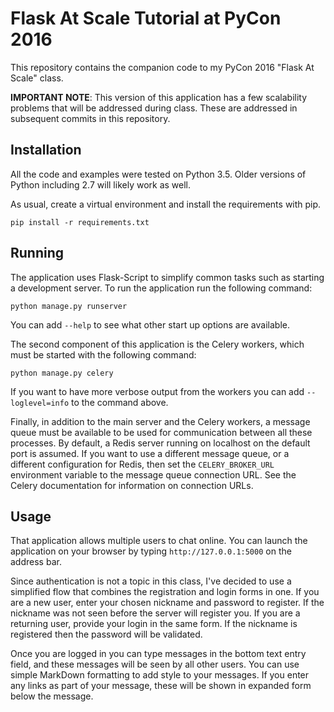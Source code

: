 # Flask At Scale Tutorial at PyCon 2016

This repository contains the companion code to my PyCon 2016 "Flask At Scale"
class.

**IMPORTANT NOTE**: This version of this application has a few scalability
problems that will be addressed during class. These are addressed in
subsequent commits in this repository.

## Installation

All the code and examples were tested on Python 3.5. Older versions of Python
including 2.7 will likely work as well.

As usual, create a virtual environment and install the requirements with pip.

    pip install -r requirements.txt

## Running

The application uses Flask-Script to simplify common tasks such as starting
a development server. To run the application run the following command:

    python manage.py runserver

You can add `--help` to see what other start up options are available.

The second component of this application is the Celery workers, which must be
started with the following command:

    python manage.py celery

If you want to have more verbose output from the workers you can add
`--loglevel=info` to the command above.

Finally, in addition to the main server and the Celery workers, a message queue
must be available to be used for communication between all these processes. By
default, a Redis server running on localhost on the default port is assumed. If
you want to use a different message queue, or a different configuration for
Redis, then set the `CELERY_BROKER_URL` environment variable to the message
queue connection URL. See the Celery documentation for information on
connection URLs.

##  Usage

That application allows multiple users to chat online. You can launch the
application on your browser by typing `http://127.0.0.1:5000` on the address
bar.

Since authentication is not a topic in this class, I've decided to use a
simplified flow that combines the registration and login forms in one. If you
are a new user, enter your chosen nickname and password to register. If the
nickname was not seen before the server will register you. If you are a
returning user, provide your login in the same form. If the nickname is
registered then the password will be validated.

Once you are logged in you can type messages in the bottom text entry field,
and these messages will be seen by all other users. You can use simple
MarkDown formatting to add style to your messages. If you enter any links as
part of your message, these will be shown in expanded form below the message.
